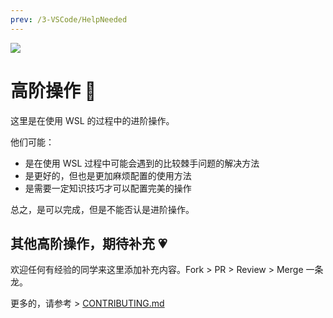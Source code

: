 ```yaml
---
prev: /3-VSCode/HelpNeeded
---
```


![](https://i.loli.net/2019/05/13/5cd96b8cdc55749567.png)

# 高阶操作 🚀

这里是在使用 WSL 的过程中的进阶操作。

他们可能：

- 是在使用 WSL 过程中可能会遇到的比较棘手问题的解决方法
- 是更好的，但也是更加麻烦配置的使用方法
- 是需要一定知识技巧才可以配置完美的操作

总之，是可以完成，但是不能否认是进阶操作。

## 其他高阶操作，期待补充 💗

欢迎任何有经验的同学来这里添加补充内容。Fork > PR > Review > Merge 一条龙。

更多的，请参考 > [CONTRIBUTING.md](https://github.com/spencerwooo/dowww/blob/master/.github/CONTRIBUTING.md)